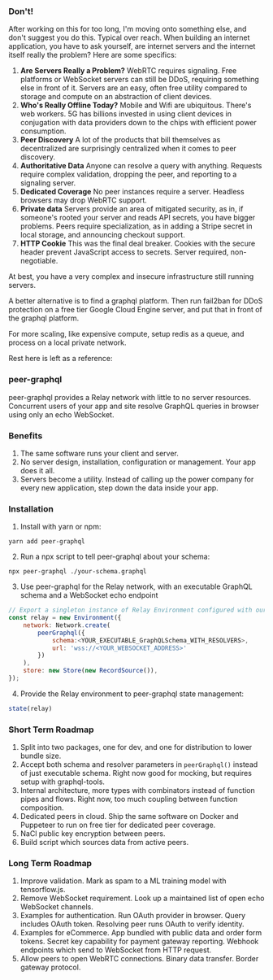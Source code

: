 ### Don't!

After working on this for too long, I'm moving onto something else, and don't suggest you do this. Typical over reach. When building an internet application, you have to ask yourself, are internet servers and the internet itself really the problem? Here are some specifics:

1. **Are Servers Really a Problem?** WebRTC requires signaling. Free platforms or WebSocket servers can still be DDoS, requiring something else in front of it. Servers are an easy, often free utility compared to storage and compute on an abstraction of client devices.
2. **Who's Really Offline Today?** Mobile and Wifi are ubiquitous. There's web workers. 5G has billions invested in using client devices in conjugation with data providers down to the chips with efficient power consumption.
3. **Peer Discovery** A lot of the products that bill themselves as decentralized are surprisingly centralized when it comes to peer discovery.
4. **Authoritative Data** Anyone can resolve a query with anything. Requests require complex validation, dropping the peer, and reporting to a signaling server.
5. **Dedicated Coverage** No peer instances require a server. Headless browsers may drop WebRTC support.
6. **Private data** Servers provide an area of mitigated security, as in, if someone's rooted your server and reads API secrets, you have bigger problems. Peers require specialization, as in adding a Stripe secret in local storage, and announcing checkout support.
7. **HTTP Cookie** This was the final deal breaker. Cookies with the secure header prevent JavaScript access to secrets. Server required, non-negotiable.

At best, you have a very complex and insecure infrastructure still running servers.

A better alternative is to find a graphql platform. Then run fail2ban for DDoS protection on a free tier Google Cloud Engine server, and put that in front of the graphql platform.

For more scaling, like expensive compute, setup redis as a queue, and process on a local private network.

Rest here is left as a reference:

### peer-graphql

peer-graphql provides a Relay network with little to no server resources. Concurrent users of your app and site resolve GraphQL queries in browser using only an echo WebSocket.

### Benefits

1. The same software runs your client and server.
2. No server design, installation, configuration or management. Your app does it all.
3. Servers become a utility. Instead of calling up the power company for every new application, step down the data inside your app.

### Installation

1. Install with yarn or npm:

```
yarn add peer-graphql
```

2. Run a npx script to tell peer-graphql about your schema:

```
npx peer-graphql ./your-schema.graphql
```

3. Use peer-graphql for the Relay network, with an executable GraphQL schema and a WebSocket echo endpoint

```javascript
// Export a singleton instance of Relay Environment configured with our network function:
const relay = new Environment({
    network: Network.create(
        peerGraphql({
            schema:<YOUR_EXECUTABLE_GraphQLSchema_WITH_RESOLVERS>,
            url: 'wss://<YOUR_WEBSOCKET_ADDRESS>'
        })
    ),
    store: new Store(new RecordSource()),
});
```

4. Provide the Relay environment to peer-graphql state management:

```javascript
state(relay)
```

### Short Term Roadmap

1. Split into two packages, one for dev, and one for distribution to lower bundle size.
2. Accept both schema and resolver parameters in `peerGraphql()` instead of just executable schema. Right now good for mocking, but requires setup with graphql-tools.
3. Internal architecture, more types with combinators instead of function pipes and flows. Right now, too much coupling between function composition.
4. Dedicated peers in cloud. Ship the same software on Docker and Puppeteer to run on free tier for dedicated peer coverage.
5. NaCl public key encryption between peers.
6. Build script which sources data from active peers.

### Long Term Roadmap

1. Improve validation. Mark as spam to a ML training model with tensorflow.js.
2. Remove WebSocket requirement. Look up a maintained list of open echo WebSocket channels.
3. Examples for authentication. Run OAuth provider in browser. Query includes OAuth token. Resolving peer runs OAuth to verify identity.
4. Examples for eCommerce. App bundled with public data and order form tokens. Secret key capability for payment gateway reporting. Webhook endpoints which send to WebSocket from HTTP request.
5. Allow peers to open WebRTC connections. Binary data transfer. Border gateway protocol.
